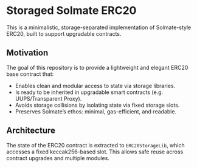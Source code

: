 # Storaged Solmate ERC20

This is a minimalistic, storage-separated implementation of Solmate-style ERC20, built to support upgradable contracts.

## Motivation

The goal of this repository is to provide a lightweight and elegant ERC20 base contract that:

- Enables clean and modular access to state via storage libraries.
- Is ready to be inherited in upgradable smart contracts (e.g. UUPS/Transparent Proxy).
- Avoids storage collisions by isolating state via fixed storage slots.
- Preserves Solmate’s ethos: minimal, gas-efficient, and readable.

## Architecture

The state of the ERC20 contract is extracted to `ERC20StorageLib`, which accesses a fixed keccak256-based slot. This allows safe reuse across contract upgrades and multiple modules.

